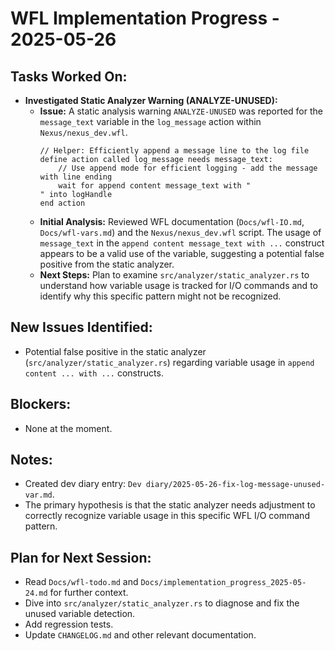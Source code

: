# WFL Implementation Progress - 2025-05-26

## Tasks Worked On:

-   **Investigated Static Analyzer Warning (ANALYZE-UNUSED):**
    -   **Issue:** A static analysis warning `ANALYZE-UNUSED` was reported for the `message_text` variable in the `log_message` action within `Nexus/nexus_dev.wfl`.
        ```wfl
        // Helper: Efficiently append a message line to the log file  
        define action called log_message needs message_text:
            // Use append mode for efficient logging - add the message with line ending
            wait for append content message_text with "
        " into logHandle
        end action
        ```
    -   **Initial Analysis:** Reviewed WFL documentation (`Docs/wfl-IO.md`, `Docs/wfl-vars.md`) and the `Nexus/nexus_dev.wfl` script. The usage of `message_text` in the `append content message_text with ...` construct appears to be a valid use of the variable, suggesting a potential false positive from the static analyzer.
    -   **Next Steps:** Plan to examine `src/analyzer/static_analyzer.rs` to understand how variable usage is tracked for I/O commands and to identify why this specific pattern might not be recognized.

## New Issues Identified:

-   Potential false positive in the static analyzer (`src/analyzer/static_analyzer.rs`) regarding variable usage in `append content ... with ...` constructs.

## Blockers:

-   None at the moment.

## Notes:

-   Created dev diary entry: `Dev diary/2025-05-26-fix-log-message-unused-var.md`.
-   The primary hypothesis is that the static analyzer needs adjustment to correctly recognize variable usage in this specific WFL I/O command pattern.

## Plan for Next Session:

-   Read `Docs/wfl-todo.md` and `Docs/implementation_progress_2025-05-24.md` for further context.
-   Dive into `src/analyzer/static_analyzer.rs` to diagnose and fix the unused variable detection.
-   Add regression tests.
-   Update `CHANGELOG.md` and other relevant documentation.

